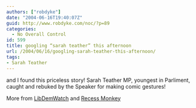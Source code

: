 ```yaml
---
authors: ["robdyke"]
date: "2004-06-16T19:40:07Z"
guid: http://www.robdyke.com/noc/?p=89
categories:
  - No Overall Control
id: 599
title: googling “sarah teather” this afternoon
url: /2004/06/16/googling-sarah-teather-this-afternoon/
tags:
- Sarah Teather
---
```

and I found this priceless story! Sarah Teather MP, youngest in Parliment, caught and rebuked by the Speaker for making comic gestures!

More from [LibDemWatch](http://www.libdemwatch.co.uk/archives/000148.html) and [Recess Monkey](http://bill.verity-networks.com/ext/recess/recess.php?p=120&more=1&c=1&tb=1&pb=1)